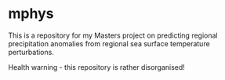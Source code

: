 # mphys

This is a repository for my Masters project on predicting regional precipitation anomalies from regional sea surface temperature perturbations.

Health warning - this repository is rather disorganised!